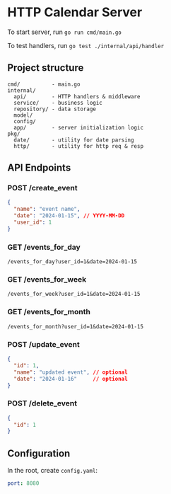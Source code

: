 # HTTP Calendar Server

To start server, run `go run cmd/main.go`

To test handlers, run `go test ./internal/api/handler`

## Project structure

```
cmd/          - main.go
internal/
  api/        - HTTP handlers & middleware
  service/    - business logic
  repository/ - data storage
  model/
  config/
  app/        - server initialization logic
pkg/
  date/       - utility for date parsing
  http/       - utility for http req & resp
```

## API Endpoints

### POST /create_event
```json
{
  "name": "event name",
  "date": "2024-01-15", // YYYY-MM-DD
  "user_id": 1
}
```

### GET /events_for_day
```
/events_for_day?user_id=1&date=2024-01-15
```

### GET /events_for_week
```
/events_for_week?user_id=1&date=2024-01-15
```

### GET /events_for_month
```
/events_for_month?user_id=1&date=2024-01-15
```

### POST /update_event
```json
{
  "id": 1,
  "name": "updated event", // optional
  "date": "2024-01-16"     // optional
}
```

### POST /delete_event
```json
{
  "id": 1
}
```

## Configuration

In the root, create `config.yaml`:
```yaml
port: 8080
```
